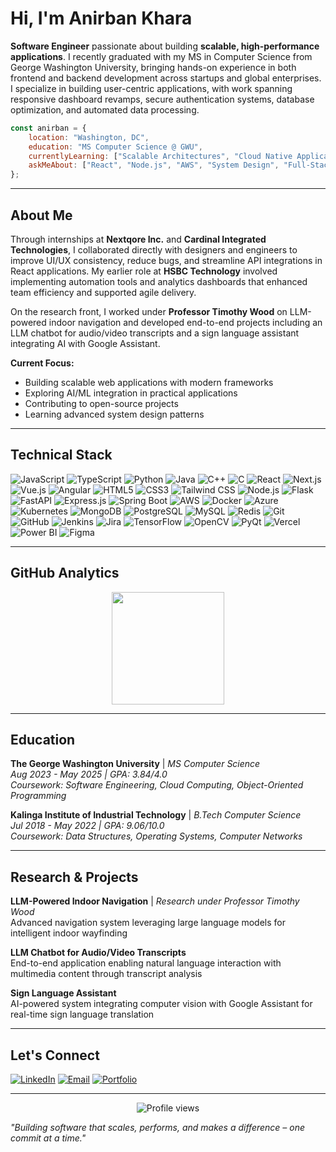 # Hi, I'm Anirban Khara

**Software Engineer** passionate about building **scalable, high-performance applications**. I recently graduated with my MS in Computer Science from George Washington University, bringing hands-on experience in both frontend and backend development across startups and global enterprises. I specialize in building user-centric applications, with work spanning responsive dashboard revamps, secure authentication systems, database optimization, and automated data processing.

```javascript
const anirban = {
    location: "Washington, DC",
    education: "MS Computer Science @ GWU",
    currentlyLearning: ["Scalable Architectures", "Cloud Native Applications"],
    askMeAbout: ["React", "Node.js", "AWS", "System Design", "Full-Stack Development"]
};
```

---

## About Me

Through internships at **Nextqore Inc.** and **Cardinal Integrated Technologies**, I collaborated directly with designers and engineers to improve UI/UX consistency, reduce bugs, and streamline API integrations in React applications. My earlier role at **HSBC Technology** involved implementing automation tools and analytics dashboards that enhanced team efficiency and supported agile delivery.

On the research front, I worked under **Professor Timothy Wood** on LLM-powered indoor navigation and developed end-to-end projects including an LLM chatbot for audio/video transcripts and a sign language assistant integrating AI with Google Assistant.

**Current Focus:**
- Building scalable web applications with modern frameworks
- Exploring AI/ML integration in practical applications  
- Contributing to open-source projects
- Learning advanced system design patterns

---

## Technical Stack

![JavaScript](https://img.shields.io/badge/JavaScript-F7DF1E?style=for-the-badge&logo=javascript&logoColor=black)
![TypeScript](https://img.shields.io/badge/TypeScript-007ACC?style=for-the-badge&logo=typescript&logoColor=white)
![Python](https://img.shields.io/badge/Python-3776AB?style=for-the-badge&logo=python&logoColor=white)
![Java](https://img.shields.io/badge/Java-ED8B00?style=for-the-badge&logo=java&logoColor=white)
![C++](https://img.shields.io/badge/C++-00599C?style=for-the-badge&logo=c%2B%2B&logoColor=white)
![C](https://img.shields.io/badge/C-00599C?style=for-the-badge&logo=c&logoColor=white)
![React](https://img.shields.io/badge/React-20232A?style=for-the-badge&logo=react&logoColor=61DAFB)
![Next.js](https://img.shields.io/badge/Next.js-000000?style=for-the-badge&logo=next.js&logoColor=white)
![Vue.js](https://img.shields.io/badge/Vue.js-35495E?style=for-the-badge&logo=vue.js&logoColor=4FC08D)
![Angular](https://img.shields.io/badge/Angular-DD0031?style=for-the-badge&logo=angular&logoColor=white)
![HTML5](https://img.shields.io/badge/HTML5-E34F26?style=for-the-badge&logo=html5&logoColor=white)
![CSS3](https://img.shields.io/badge/CSS3-1572B6?style=for-the-badge&logo=css3&logoColor=white)
![Tailwind CSS](https://img.shields.io/badge/Tailwind_CSS-38B2AC?style=for-the-badge&logo=tailwind-css&logoColor=white)
![Node.js](https://img.shields.io/badge/Node.js-43853D?style=for-the-badge&logo=node.js&logoColor=white)
![Flask](https://img.shields.io/badge/Flask-000000?style=for-the-badge&logo=flask&logoColor=white)
![FastAPI](https://img.shields.io/badge/FastAPI-005571?style=for-the-badge&logo=fastapi)
![Express.js](https://img.shields.io/badge/Express.js-000000?style=for-the-badge&logo=express&logoColor=white)
![Spring Boot](https://img.shields.io/badge/Spring_Boot-6DB33F?style=for-the-badge&logo=spring-boot)
![AWS](https://img.shields.io/badge/Amazon_AWS-232F3E?style=for-the-badge&logo=amazon-aws&logoColor=white)
![Docker](https://img.shields.io/badge/Docker-2496ED?style=for-the-badge&logo=docker&logoColor=white)
![Azure](https://img.shields.io/badge/Microsoft_Azure-0089D0?style=for-the-badge&logo=microsoft-azure&logoColor=white)
![Kubernetes](https://img.shields.io/badge/Kubernetes-326ce5?style=for-the-badge&logo=kubernetes&logoColor=white)
![MongoDB](https://img.shields.io/badge/MongoDB-4EA94B?style=for-the-badge&logo=mongodb&logoColor=white)
![PostgreSQL](https://img.shields.io/badge/PostgreSQL-316192?style=for-the-badge&logo=postgresql&logoColor=white)
![MySQL](https://img.shields.io/badge/MySQL-00000F?style=for-the-badge&logo=mysql&logoColor=white)
![Redis](https://img.shields.io/badge/Redis-DC382D?style=for-the-badge&logo=redis&logoColor=white)
![Git](https://img.shields.io/badge/Git-F05032?style=for-the-badge&logo=git&logoColor=white)
![GitHub](https://img.shields.io/badge/GitHub-100000?style=for-the-badge&logo=github&logoColor=white)
![Jenkins](https://img.shields.io/badge/Jenkins-D24939?style=for-the-badge&logo=jenkins&logoColor=white)
![Jira](https://img.shields.io/badge/Jira-0052CC?style=for-the-badge&logo=jira&logoColor=white)
![TensorFlow](https://img.shields.io/badge/TensorFlow-FF6F00?style=for-the-badge&logo=tensorflow&logoColor=white)
![OpenCV](https://img.shields.io/badge/OpenCV-27338e?style=for-the-badge&logo=opencv&logoColor=white)
![PyQt](https://img.shields.io/badge/PyQt-41CD52?style=for-the-badge&logo=qt&logoColor=white)
![Vercel](https://img.shields.io/badge/Vercel-000000?style=for-the-badge&logo=vercel&logoColor=white)
![Power BI](https://img.shields.io/badge/Power_BI-F2C811?style=for-the-badge&logo=powerbi&logoColor=black)
![Figma](https://img.shields.io/badge/Figma-F24E1E?style=for-the-badge&logo=figma&logoColor=white)

---

## GitHub Analytics

<div align="center">
  <img height="180em" src="https://github-readme-stats.vercel.app/api?username=listerys&show_icons=true&theme=tokyonight&include_all_commits=true&count_private=true"/>
</div>

---

## Education

**The George Washington University** | *MS Computer Science*  
*Aug 2023 - May 2025 | GPA: 3.84/4.0*  
*Coursework: Software Engineering, Cloud Computing, Object-Oriented Programming*

**Kalinga Institute of Industrial Technology** | *B.Tech Computer Science*  
*Jul 2018 - May 2022 | GPA: 9.06/10.0*  
*Coursework: Data Structures, Operating Systems, Computer Networks*

---

## Research & Projects

**LLM-Powered Indoor Navigation** | *Research under Professor Timothy Wood*  
Advanced navigation system leveraging large language models for intelligent indoor wayfinding

**LLM Chatbot for Audio/Video Transcripts**  
End-to-end application enabling natural language interaction with multimedia content through transcript analysis

**Sign Language Assistant**  
AI-powered system integrating computer vision with Google Assistant for real-time sign language translation

---

## Let's Connect

[![LinkedIn](https://img.shields.io/badge/LinkedIn-0077B5?style=for-the-badge&logo=linkedin&logoColor=white)](https://www.linkedin.com/in/anirbankhara3)
[![Email](https://img.shields.io/badge/Email-D14836?style=for-the-badge&logo=gmail&logoColor=white)](mailto:anirban.khara@gwu.edu)
[![Portfolio](https://img.shields.io/badge/Portfolio-000000?style=for-the-badge&logo=github&logoColor=white)](https://github.com/listerys)

---

<div align="center">
  <img src="https://komarev.com/ghpvc/?username=listerys&label=Profile%20views&color=0e75b6&style=flat" alt="Profile views" />
</div>

*"Building software that scales, performs, and makes a difference – one commit at a time."*
